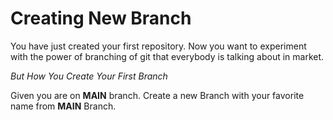 # Creating New Branch
You have just created your first repository. Now you want to experiment with the power of branching of git that everybody is talking about in market.

*But How You Create Your First Branch*

Given you are on __MAIN__ branch. Create a new Branch with your favorite name from __MAIN__ Branch.